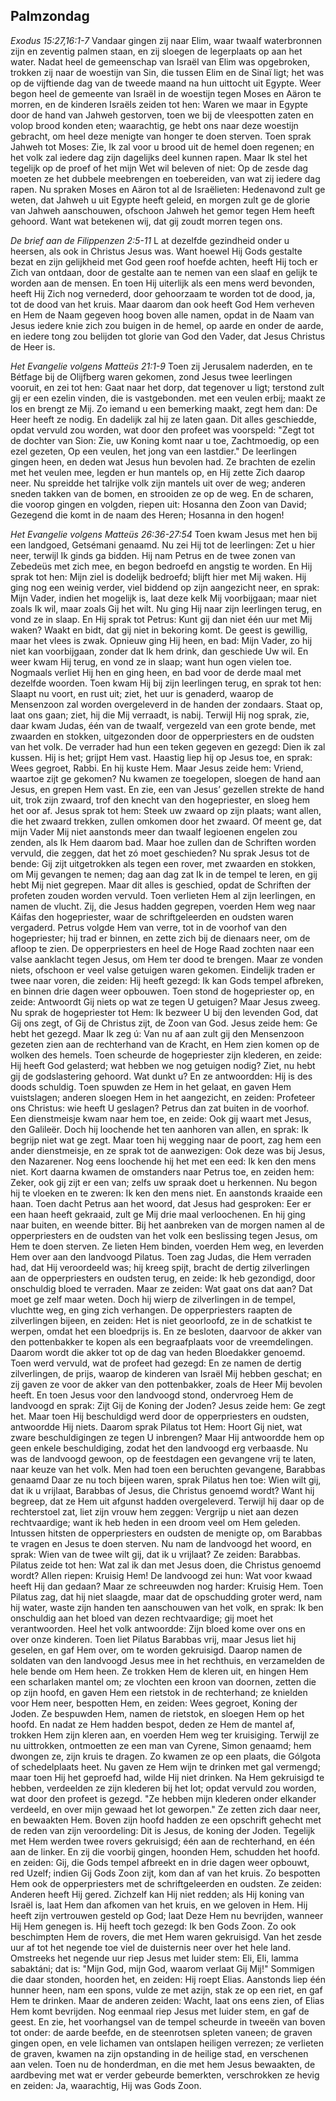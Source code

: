 ## Palmzondag

*Exodus 15:27,16:1-7*
Vandaar gingen zij naar Elim, waar twaalf waterbronnen zijn en zeventig palmen staan, en zij sloegen de legerplaats op aan het water. Nadat heel de gemeenschap van Israël van Elim was opgebroken, trokken zij naar de woestijn van Sin, die tussen Elim en de Sinaï ligt; het was op de vijftiende dag van de tweede maand na hun uittocht uit Egypte. Weer begon heel de gemeente van Israël in de woestijn tegen Moses en Aäron te morren, en de kinderen Israëls zeiden tot hen: Waren we maar in Egypte door de hand van Jahweh gestorven, toen we bij de vleespotten zaten en volop brood konden eten; waarachtig, ge hebt ons naar deze woestijn gebracht, om heel deze menigte van honger te doen sterven. Toen sprak Jahweh tot Moses: Zie, Ik zal voor u brood uit de hemel doen regenen; en het volk zal iedere dag zijn dagelijks deel kunnen rapen. Maar Ik stel het tegelijk op de proef of het mijn Wet wil beleven of niet: Op de zesde dag moeten ze het dubbele meebrengen en toebereiden, van wat zij iedere dag rapen. Nu spraken Moses en Aäron tot al de Israëlieten: Hedenavond zult ge weten, dat Jahweh u uit Egypte heeft geleid, en morgen zult ge de glorie van Jahweh aanschouwen, ofschoon Jahweh het gemor tegen Hem heeft gehoord. Want wat betekenen wij, dat gij zoudt morren tegen ons. 

*De brief aan de Filippenzen 2:5-11*
L at dezelfde gezindheid onder u heersen, als ook in Christus Jesus was. Want hoewel Hij Gods gestalte bezat en zijn gelijkheid met God geen roof hoefde achten, heeft Hij toch er Zich van ontdaan, door de gestalte aan te nemen van een slaaf en gelijk te worden aan de mensen. En toen Hij uiterlijk als een mens werd bevonden, heeft Hij Zich nog vernederd, door gehoorzaam te worden tot de dood, ja, tot de dood van het kruis. Maar daarom dan ook heeft God Hem verheven en Hem de Naam gegeven hoog boven alle namen, opdat in de Naam van Jesus iedere knie zich zou buigen in de hemel, op aarde en onder de aarde, en iedere tong zou belijden tot glorie van God den Vader, dat Jesus Christus de Heer is. 

*Het Evangelie volgens Matteüs 21:1-9*
Toen zij Jerusalem naderden, en te Bétfage bij de Olijfberg waren gekomen, zond Jesus twee leerlingen vooruit, en zei tot hen: Gaat naar het dorp, dat tegenover u ligt; terstond zult gij er een ezelin vinden, die is vastgebonden. met een veulen erbij; maakt ze los en brengt ze Mij. Zo iemand u een bemerking maakt, zegt hem dan: De Heer heeft ze nodig. En dadelijk zal hij ze laten gaan. Dit alles geschiedde, opdat vervuld zou worden, wat door den profeet was voorspeld: "Zegt tot de dochter van Sion: Zie, uw Koning komt naar u toe, Zachtmoedig, op een ezel gezeten, Op een veulen, het jong van een lastdier." De leerlingen gingen heen, en deden wat Jesus hun bevolen had. Ze brachten de ezelin met het veulen mee, legden er hun mantels op, en Hij zette Zich daarop neer. Nu spreidde het talrijke volk zijn mantels uit over de weg; anderen sneden takken van de bomen, en strooiden ze op de weg. En de scharen, die voorop gingen en volgden, riepen uit: Hosanna den Zoon van David; Gezegend die komt in de naam des Heren; Hosanna in den hogen! 

*Het Evangelie volgens Matteüs 26:36-27:54*
Toen kwam Jesus met hen bij een landgoed, Getsémani genaamd. Nu zei Hij tot de leerlingen: Zet u hier neer, terwijl Ik ginds ga bidden. Hij nam Petrus en de twee zonen van Zebedeüs met zich mee, en begon bedroefd en angstig te worden. En Hij sprak tot hen: Mijn ziel is dodelijk bedroefd; blijft hier met Mij waken. Hij ging nog een weinig verder, viel biddend op zijn aangezicht neer, en sprak: Mijn Vader, indien het mogelijk is, laat deze kelk Mij voorbijgaan; maar niet zoals Ik wil, maar zoals Gij het wilt. Nu ging Hij naar zijn leerlingen terug, en vond ze in slaap. En Hij sprak tot Petrus: Kunt gij dan niet één uur met Mij waken? Waakt en bidt, dat gij niet in bekoring komt. De geest is gewillig, maar het vlees is zwak. Opnieuw ging Hij heen, en bad: Mijn Vader, zo hij niet kan voorbijgaan, zonder dat Ik hem drink, dan geschiede Uw wil. En weer kwam Hij terug, en vond ze in slaap; want hun ogen vielen toe. Nogmaals verliet Hij hen en ging heen, en bad voor de derde maal met dezelfde woorden. Toen kwam Hij bij zijn leerlingen terug, en sprak tot hen: Slaapt nu voort, en rust uit; ziet, het uur is genaderd, waarop de Mensenzoon zal worden overgeleverd in de handen der zondaars. Staat op, laat ons gaan; ziet, hij die Mij verraadt, is nabij. Terwijl Hij nog sprak, zie, daar kwam Judas, één van de twaalf, vergezeld van een grote bende, met zwaarden en stokken, uitgezonden door de opperpriesters en de oudsten van het volk. De verrader had hun een teken gegeven en gezegd: Dien ik zal kussen. Hij is het; grijpt Hem vast. Haastig liep hij op Jesus toe, en sprak: Wees gegroet, Rabbi. En hij kuste Hem. Maar Jesus zeide hem: Vriend, waartoe zijt ge gekomen? Nu kwamen ze toegelopen, sloegen de hand aan Jesus, en grepen Hem vast. En zie, een van Jesus’ gezellen strekte de hand uit, trok zijn zwaard, trof den knecht van den hogepriester, en sloeg hem het oor af. Jesus sprak tot hem: Steek uw zwaard op zijn plaats; want allen, die het zwaard trekken, zullen omkomen door het zwaard. Of meent ge, dat mijn Vader Mij niet aanstonds meer dan twaalf legioenen engelen zou zenden, als Ik Hem daarom bad. Maar hoe zullen dan de Schriften worden vervuld, die zeggen, dat het zó moet geschieden? Nu sprak Jesus tot de bende: Gij zijt uitgetrokken als tegen een rover, met zwaarden en stokken, om Mij gevangen te nemen; dag aan dag zat Ik in de tempel te leren, en gij hebt Mij niet gegrepen. Maar dit alles is geschied, opdat de Schriften der profeten zouden worden vervuld. Toen verlieten Hem al zijn leerlingen, en namen de vlucht. Zij, die Jesus hadden gegrepen, voerden Hem weg naar Káifas den hogepriester, waar de schriftgeleerden en oudsten waren vergaderd. Petrus volgde Hem van verre, tot in de voorhof van den hogepriester; hij trad er binnen, en zette zich bij de dienaars neer, om de afloop te zien. De opperpriesters en heel de Hoge Raad zochten naar een valse aanklacht tegen Jesus, om Hem ter dood te brengen. Maar ze vonden niets, ofschoon er veel valse getuigen waren gekomen. Eindelijk traden er twee naar voren, die zeiden: Hij heeft gezegd: Ik kan Gods tempel afbreken, en binnen drie dagen weer opbouwen. Toen stond de hogepriester op, en zeide: Antwoordt Gij niets op wat ze tegen U getuigen? Maar Jesus zweeg. Nu sprak de hogepriester tot Hem: Ik bezweer U bij den levenden God, dat Gij ons zegt, of Gij de Christus zijt, de Zoon van God. Jesus zeide hem: Ge hebt het gezegd. Maar Ik zeg ú: Van nu af aan zult gij den Mensenzoon gezeten zien aan de rechterhand van de Kracht, en Hem zien komen op de wolken des hemels. Toen scheurde de hogepriester zijn klederen, en zeide: Hij heeft God gelasterd; wat hebben we nog getuigen nodig? Ziet, nu hebt gij de godslastering gehoord. Wat dunkt u? En ze antwoordden: Hij is des doods schuldig. Toen spuwden ze Hem in het gelaat, en gaven Hem vuistslagen; anderen sloegen Hem in het aangezicht, en zeiden: Profeteer ons Christus: wie heeft U geslagen? Petrus dan zat buiten in de voorhof. Een dienstmeisje kwam naar hem toe, en zeide: Ook gij waart met Jesus, den Galileër. Doch hij loochende het ten aanhoren van allen, en sprak: Ik begrijp niet wat ge zegt. Maar toen hij wegging naar de poort, zag hem een ander dienstmeisje, en ze sprak tot de aanwezigen: Ook deze was bij Jesus, den Nazarener. Nog eens loochende hij het met een eed: Ik ken den mens niet. Kort daarna kwamen de omstanders naar Petrus toe, en zeiden hem: Zeker, ook gij zijt er een van; zelfs uw spraak doet u herkennen. Nu begon hij te vloeken en te zweren: Ik ken den mens niet. En aanstonds kraaide een haan. Toen dacht Petrus aan het woord, dat Jesus had gesproken: Eer er een haan heeft gekraaid, zult ge Mij drie maal verloochenen. En hij ging naar buiten, en weende bitter. Bij het aanbreken van de morgen namen al de opperpriesters en de oudsten van het volk een beslissing tegen Jesus, om Hem te doen sterven. Ze lieten Hem binden, voerden Hem weg, en leverden Hem over aan den landvoogd Pilatus. Toen zag Judas, die Hem verraden had, dat Hij veroordeeld was; hij kreeg spijt, bracht de dertig zilverlingen aan de opperpriesters en oudsten terug, en zeide: Ik heb gezondigd, door onschuldig bloed te verraden. Maar ze zeiden: Wat gaat ons dat aan? Dat moet ge zelf maar weten. Doch hij wierp de zilverlingen in de tempel, vluchtte weg, en ging zich verhangen. De opperpriesters raapten de zilverlingen bijeen, en zeiden: Het is niet geoorloofd, ze in de schatkist te werpen, omdat het een bloedprijs is. En ze besloten, daarvoor de akker van den pottenbakker te kopen als een begraafplaats voor de vreemdelingen. Daarom wordt die akker tot op de dag van heden Bloedakker genoemd. Toen werd vervuld, wat de profeet had gezegd: En ze namen de dertig zilverlingen, de prijs, waarop de kinderen van Israël Mij hebben geschat; en zij gaven ze voor de akker van den pottenbakker, zoals de Heer Mij bevolen heeft. En toen Jesus voor den landvoogd stond, ondervroeg Hem de landvoogd en sprak: Zijt Gij de Koning der Joden? Jesus zeide hem: Ge zegt het. Maar toen Hij beschuldigd werd door de opperpriesters en oudsten, antwoordde Hij niets. Daarom sprak Pilatus tot Hem: Hoort Gij niet, wat zware beschuldigingen ze tegen U inbrengen? Maar Hij antwoordde hem op geen enkele beschuldiging, zodat het den landvoogd erg verbaasde. Nu was de landvoogd gewoon, op de feestdagen een gevangene vrij te laten, naar keuze van het volk. Men had toen een beruchten gevangene, Barabbas genaamd Daar ze nu toch bijeen waren, sprak Pilatus hen toe: Wien wilt gij, dat ik u vrijlaat, Barabbas of Jesus, die Christus genoemd wordt? Want hij begreep, dat ze Hem uit afgunst hadden overgeleverd. Terwijl hij daar op de rechterstoel zat, liet zijn vrouw hem zeggen: Vergrijp u niet aan dezen rechtvaardige; want ik heb heden in een droom veel om Hem geleden. Intussen hitsten de opperpriesters en oudsten de menigte op, om Barabbas te vragen en Jesus te doen sterven. Nu nam de landvoogd het woord, en sprak: Wien van de twee wilt gij, dat ik u vrijlaat? Ze zeiden: Barabbas. Pilatus zeide tot hen: Wat zal ik dan met Jesus doen, die Christus genoemd wordt? Allen riepen: Kruisig Hem! De landvoogd zei hun: Wat voor kwaad heeft Hij dan gedaan? Maar ze schreeuwden nog harder: Kruisig Hem. Toen Pilatus zag, dat hij niet slaagde, maar dat de opschudding groter werd, nam hij water, waste zijn handen ten aanschouwen van het volk, en sprak: Ik ben onschuldig aan het bloed van dezen rechtvaardige; gij moet het verantwoorden. Heel het volk antwoordde: Zijn bloed kome over ons en over onze kinderen. Toen liet Pilatus Barabbas vrij, maar Jesus liet hij geselen, en gaf Hem over, om te worden gekruisigd. Daarop namen de soldaten van den landvoogd Jesus mee in het rechthuis, en verzamelden de hele bende om Hem heen. Ze trokken Hem de kleren uit, en hingen Hem een scharlaken mantel om; ze vlochten een kroon van doornen, zetten die op zijn hoofd, en gaven Hem een rietstok in de rechterhand; ze knielden voor Hem neer, bespotten Hem, en zeiden: Wees gegroet, Koning der Joden. Ze bespuwden Hem, namen de rietstok, en sloegen Hem op het hoofd. En nadat ze Hem hadden bespot, deden ze Hem de mantel af, trokken Hem zijn kleren aan, en voerden Hem weg ter kruisiging. Terwijl ze nu uittrokken, ontmoetten ze een man van Cyrene, Simon genaamd; hem dwongen ze, zijn kruis te dragen. Zo kwamen ze op een plaats, die Gólgota of schedelplaats heet. Nu gaven ze Hem wijn te drinken met gal vermengd; maar toen Hij het geproefd had, wilde Hij niet drinken. Na Hem gekruisigd te hebben, verdeelden ze zijn klederen bij het lot; opdat vervuld zou worden, wat door den profeet is gezegd. "Ze hebben mijn klederen onder elkander verdeeld, en over mijn gewaad het lot geworpen." Ze zetten zich daar neer, en bewaakten Hem. Boven zijn hoofd hadden ze een opschrift gehecht met de reden van zijn veroordeling: Dit is Jesus, de koning der Joden. Tegelijk met Hem werden twee rovers gekruisigd; één aan de rechterhand, en één aan de linker. En zij die voorbij gingen, hoonden Hem, schudden het hoofd. en zeiden: Gij, die Gods tempel afbreekt en in drie dagen weer opbouwt, red Uzelf; indien Gij Gods Zoon zijt, kom dan af van het kruis. Zo bespotten Hem ook de opperpriesters met de schriftgeleerden en oudsten. Ze zeiden: Anderen heeft Hij gered. Zichzelf kan Hij niet redden; als Hij koning van Israël is, laat Hem dan afkomen van het kruis, en we geloven in Hem. Hij heeft zijn vertrouwen gesteld op God; laat Deze Hem nu bevrijden, wanneer Hij Hem genegen is. Hij heeft toch gezegd: Ik ben Gods Zoon. Zo ook beschimpten Hem de rovers, die met Hem waren gekruisigd. Van het zesde uur af tot het negende toe viel de duisternis neer over het hele land. Omstreeks het negende uur riep Jesus met luider stem: Eli, Eli, lamma sabaktáni; dat is: "Mijn God, mijn God, waarom verlaat Gij Mij!" Sommigen die daar stonden, hoorden het, en zeiden: Hij roept Elias. Aanstonds liep één hunner heen, nam een spons, vulde ze met azijn, stak ze op een riet, en gaf Hem te drinken. Maar de anderen zeiden: Wacht, laat ons eens zien, of Elias Hem komt bevrijden. Nog eenmaal riep Jesus met luider stem, en gaf de geest. En zie, het voorhangsel van de tempel scheurde in tweeën van boven tot onder: de aarde beefde, en de steenrotsen spleten vaneen; de graven gingen open, en vele lichamen van ontslapen heiligen verrezen; ze verlieten de graven, kwamen na zijn opstanding in de heilige stad, en verschenen aan velen. Toen nu de honderdman, en die met hem Jesus bewaakten, de aardbeving met wat er verder gebeurde bemerkten, verschrokken ze hevig en zeiden: Ja, waarachtig, Hij was Gods Zoon. 

